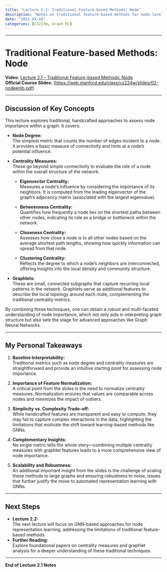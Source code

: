 ```yaml
---
title: "Lecture 2.1: Traditional Feature-based Methods: Node"
description: "Notes on traditional feature-based methods for node-level tasks in graph ML from Stanford CS224W (2021)."
date: "2021-XX-XX"
categories: [CS224W, Graph ML]
---
```

---
# Traditional Feature-based Methods: Node

**Video:** [Lecture 2.1 – Traditional Feature-based Methods: Node](https://www.youtube.com/watch?v=3IS7UhNMQ3U&list=PLoROMvodv4rPLKxIpqhjhPgdQy7imNkDn&index=4)  
**Official Course Slides:** [https://web.stanford.edu/class/cs224w/slides/02-nodeemb.pdf)

***

## Discussion of Key Concepts

This lecture explores traditional, handcrafted approaches to assess node importance within a graph. It covers:

- **Node Degree:**  
  The simplest metric that counts the number of edges incident to a node. It provides a basic measure of connectivity and hints at a node’s potential influence.

- **Centrality Measures:**  
  These go beyond simple connectivity to evaluate the role of a node within the overall structure of the network.
  
  - **Eigenvector Centrality:**  
    Measures a node's influence by considering the importance of its neighbors. It is computed from the leading eigenvector of the graph’s adjacency matrix (associated with the largest eigenvalue).
  
  - **Betweenness Centrality:**  
    Quantifies how frequently a node lies on the shortest paths between other nodes, indicating its role as a bridge or bottleneck within the network.
  
  - **Closeness Centrality:**  
    Assesses how close a node is to all other nodes based on the average shortest path lengths, showing how quickly information can spread from that node.
  
  - **Clustering Centrality:**  
    Reflects the degree to which a node’s neighbors are interconnected, offering insights into the local density and community structure.
  
- **Graphlets:**  
  These are small, connected subgraphs that capture recurring local patterns in the network. Graphlets serve as additional features to describe the local topology around each node, complementing the traditional centrality metrics.

By combining these techniques, one can obtain a robust and multi-faceted understanding of node importance, which not only aids in interpreting graph structure but also sets the stage for advanced approaches like Graph Neural Networks.

***

## My Personal Takeaways

1. **Baseline Interpretability:**  
   Traditional metrics such as node degree and centrality measures are straightforward and provide an intuitive starting point for assessing node importance.
   
2. **Importance of Feature Normalization:**  
   A critical point from the slides is the need to normalize centrality measures. Normalization ensures that values are comparable across nodes and minimizes the impact of outliers.
   
3. **Simplicity vs. Complexity Trade-off:**  
   While handcrafted features are transparent and easy to compute, they may fail to capture complex interactions in the data, highlighting the limitations that motivate the shift toward learning-based methods like GNNs.
   
4. **Complementary Insights:**  
   No single metric tells the whole story—combining multiple centrality measures with graphlet features leads to a more comprehensive view of node importance.
   
5. **Scalability and Robustness:**  
   An additional important insight from the slides is the challenge of scaling these methods to large graphs and ensuring robustness to noise, issues that further justify the move to automated representation learning with GNNs.

***

## Next Steps

- **Lecture 2.2:**  
  The next lecture will focus on GNN-based approaches for node representation learning, addressing the limitations of traditional feature-based methods.
- **Further Reading:**  
  Explore foundational papers on centrality measures and graphlet analysis for a deeper understanding of these traditional techniques.

***

**End of Lecture 2.1 Notes**
